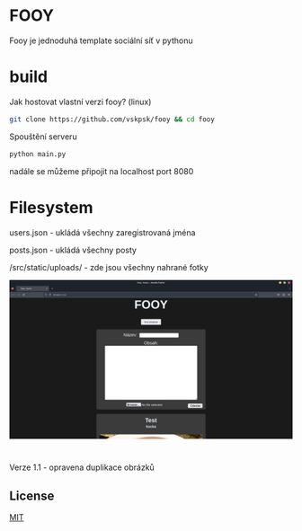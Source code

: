 # FOOY

Fooy je jednoduhá template sociální síť v pythonu




# build
Jak hostovat vlastní verzi fooy? (linux)
```bash
git clone https://github.com/vskpsk/fooy && cd fooy
```
Spouštění serveru
```bash
python main.py
```
nadále se můžeme připojit na localhost port 8080

# Filesystem
users.json - ukládá všechny zaregistrovaná jména

posts.json - ukládá všechny posty

/src/static/uploads/ -  zde jsou všechny nahrané fotky

![chyba](./screenshot.png)


#

Verze 1.1 - opravena duplikace obrázků

## License

[MIT](https://choosealicense.com/licenses/mit/)
